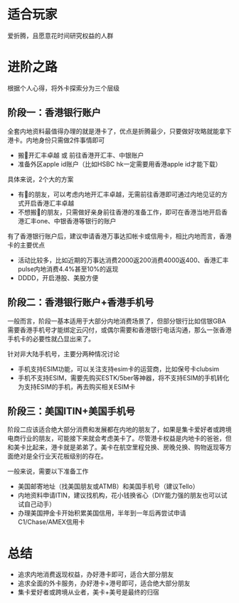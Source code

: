 # 适合玩家
爱折腾，且愿意花时间研究权益的人群

# 进阶之路
根据个人心得，将外卡探索分为三个层级

## 阶段一：香港银行账户
全套内地资料最值得办理的就是港卡了，优点是折腾最少，只要做好攻略就能拿下港卡。内地身份只需做2件事情即可
- 搬🧱开汇丰卓越 或 前往香港开汇丰、中银账户
- 准备外区apple id账户（比如HSBC hk一定需要用香港apple id才能下载）

具体来说，2个大的方案
- 有🧱的朋友，可以考虑内地开汇丰卓越，无需前往香港即可通过内地见证的方式开启香港汇丰卓越
- 不想搬🧱的朋友，只需做好亲身前往香港的准备工作，即可在香港当地开启香港汇丰one、中银香港等银行的账户

有了香港银行账户后，建议申请香港万事达扣帐卡或信用卡，相比内地而言，香港卡的主要优点
- 活动比较多，比如近期的万事达消费2000返200消费4000返400、香港汇丰pulse内地消费4.4%甚至10%的返现
- DDDD，开启港股、美股方便

## 阶段二：香港银行账户+香港手机号
一般而言，阶段一基本适用于大部分内地消费场景了，但部分银行比如信银GBA需要香港手机号才能绑定云闪付，或偶尔需要和香港银行电话沟通，那么一张香港手机卡的必要性就凸显出来了。

针对非大陆手机号，主要分两种情况讨论
- 手机支持ESIM功能，可以关注支持esim卡的运营商，比如保号卡clubsim
- 手机不支持ESIM，需要先购买ESTK/5ber等神器，将不支持ESIM的手机转化为支持ESIM的手机，再去购买相关ESIM卡

## 阶段三：美国ITIN+美国手机号
阶段二应该适合绝大部分消费和发展都在内地的朋友了，如果是集卡爱好者或跨境电商行业的朋友，可能接下来就会考虑美卡了。尽管港卡权益是内地卡的爸爸，但和美卡比起来，港卡就是弟弟了。美卡在航空里程兑换、房晚兑换、购物返现等方面绝对是全行业天花板级别的存在。

一般来说，需要以下准备工作
- 美国邮寄地址（找美国朋友或ATMB）和美国手机号（建议Tello）
- 内地资料申请ITIN，建议找机构，花小钱换省心（DIY能力强的朋友也可以试试自己动手）
- 办理美国押金卡开始积累美国信用，半年到一年后再尝试申请C1/Chase/AMEX信用卡

# 总结
- 追求内地消费返现权益，办好港卡即可，适合大部分朋友
- 追求全面的外卡服务，办好港卡+港号即可，适合绝大部分朋友
- 集卡爱好者或跨境从业者，美卡+美号是最终的归宿